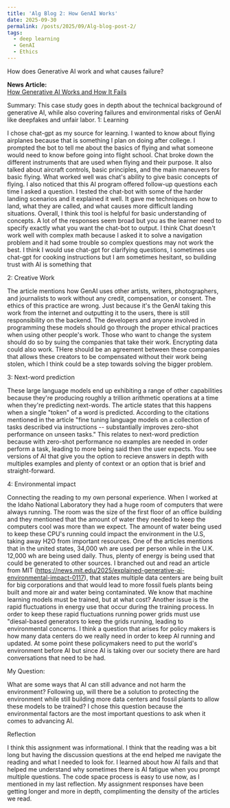 ```yaml
---
title: 'Alg Blog 2: How GenAI Works'
date: 2025-09-30
permalink: /posts/2025/09/Alg-blog-post-2/
tags:
  - deep learning
  - GenAI
  - Ethics
---
```


How does Generative AI work and what causes failure? 

**News Article:**  
[How Generative AI Works and How It Fails](https://mit-serc.pubpub.org/pub/f3o5mpn6/release/1?readingCollection=3a6c54f1)

Summary: This case study goes in depth about the technical background of generative AI, while also covering failures and environmental risks of GenAI like deepfakes and unfair labor. 
1: Learning

I chose chat-gpt as my source for learning. I wanted to know about flying airplanes because that is something I plan on doing after college. I prompted the bot to tell me about the basics of flying and what someone would need to know before going into flight school. Chat broke down the different instruments that are used when flying and their purpose. It also talked about aircraft controls, basic principles, and the main maneuvers for basic flying. What worked well was chat's ability to give basic concepts of flying. I also noticed that this AI program offered follow-up questions each time I asked a question. I tested the chat-bot with some of the harder landing scenarios and it explained it well. It gave me techniques on how to land, what they are called, and what causes more difficult landing situations. Overall, I think this tool is helpful for basic understanding of concepts. A lot of the responses seem broad but you as the learner need to specify exactly what you want the chat-bot to output. I think Chat doesn't work well with complex math because I asked it to solve a navigation problem and it had some trouble so complex questions may not work the best. I think I would use chat-gpt for clarifying questions, I sometimes use chat-gpt for cooking instructions but I am sometimes hesitant, so building trust with AI is something that

2: Creative Work 

The article mentions how GenAI uses other artists, writers, photographers, and journalists to work without any credit, compensation, or consent. The ethics of this practice are wrong. Just because it's the GenAI taking this work from the internet and outputting it to the users, there is still responsibility on the backend. The developers and anyone involved in programming these models should go through the proper ethical practices when using other people's work. Those who want to change the system should do so by suing the companies that take their work. Encrypting data could also work. THere should be an agreement between these companies that allows these creators to be compensated without their work being stolen, which I think could be a step towards solving the bigger problem.

3: Next-word prediction

These large language models end up exhibiting a range of other capabilities because they're producing roughly a trillion arithmetic operations at a time when they're predicting next-words. The article states that this happens when a single "token" of a word is predicted. According to the citations mentioned in the article "fine tuning language models on a collection of tasks described via instructions -- substantially improves zero-shot performance on unseen tasks." This relates to next-word prediction because with zero-shot performance no examples are needed in order perform a task, leading to more being said then the user expects. You see versions of AI that give you the option to recieve answers in depth with multiples examples and plenty of context or an option that is brief and straight-forward. 


4: Environmental impact

Connecting the reading to my own personal experience. When I worked at the Idaho National Laboratory they had a huge room of computers that were always running. The room was the size of the first floor of an office building and they mentioned that the amount of water they needed to keep the computers cool was more than we expect. The amount of water being used to keep these CPU's running could impact the environment in the U.S, taking away H2O from important resources. One of the articles mentions that in the united states, 34,000 wh are used per person while in the U.K. 12,000 wh are being used daily. Thus, plenty of energy is being used that could be generated to other sources. I branched out and read an article from MIT (https://news.mit.edu/2025/explained-generative-ai-environmental-impact-0117), that states multiple data centers are being built for big corporations and that would lead to more fossil fuels plants being built and more air and water being contaminated. We know that machine learning models must be trained, but at what cost? Another issue is the rapid fluctuations in energy use that occur during the training process. In order to keep these rapid fluctuations running power grids must use "diesal-based generators to keep the grids running, leading to environmental concerns. I think a question that arises for policy makers is how many data centers do we really need in order to keep AI running and updated. At some point these policymakers need to put the world's environment before AI but since AI is taking over our society there are hard conversations that need to be had.

My Question:

What are some ways that AI can still advance and not harm the environment? Following up, will there be a solution to protecting the environment while still building more data centers and fossil plants to allow these models to be trained? I chose this question because the environmental factors are the most important questions to ask when it comes to advancing AI.

Reflection

I think this assignment was informational. I think that the reading was a bit long but having the discussion questions at the end helped me navigate the reading and what I needed to look for. I learned about how AI fails and that helped me understand why sometimes there is AI fatigue when you prompt multiple questions. The code space process is easy to use now, as I mentioned in my last reflection. My assignment responses have been getting longer and more in depth, complimenting the density of the articles we read.

